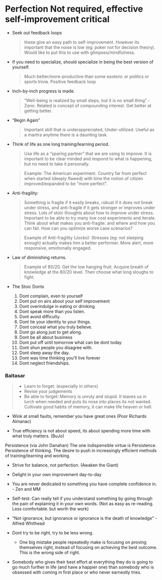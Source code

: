 # Perfection Not required, effective self-improvement critical 

- Seek out feedback loops

  > these give an easy path to self-improvement. However its important
    that the noise is low (eg: poker not for decision theory). Would
    like to put this to use with glimpses/mindfulness.

- If you need to specialize, should specialize in being the best version of yourself.

  > Much better/more-productive than some esoteric or politics or
    sports trivia.  Positive feedback loop

- Inch-by-inch progress is made. 

  > “Well-being is realized by small steps, but it is no small thing” - Zeno.
  > Related is concept of compounding interest. Get better at getting better.

- “Begin Again”

  > Important skill that is underappreciated, Under-utilized. Useful
    as a mantra anytime there is a daunting task.

- Think of life as one long training/learning period.

  > Use life as a “sparing partner” that we are using to improve. It
    is important to be clear minded and respond to what is happening,
    but no need to take it personally.

  > Example: The American experiment. Country far from perfect when
    started (deeply flawed) with time the notion of citizen
    improved/expanded to be "more perfect".

- Anti-fragility:

  > Something is fragile if it easily breaks, robust if it does not
  break under stress, and anti-fragile if it gets stronger or improves
  under stress.  Lots of stoic thoughts about how to improve under
  stress.  Important to be able to try many low cost experiments and
  iterate.  Think about what makes you anti-fragile. and where and how
  you can fail.  How can you optimize worse case scenarios?

  > Example of Anti-fragility (Jocko): Stresses (eg: not sleeping
    enough) actually makes him a better performer. More alert, more
    responsive, emotionally engaged.

- Law of diminishing returns.

   > Example of 80/20.  Get the low hanging fruit.  Acquire breath of
   knowledge at the 80/20 level.  Then choose what long sloughs to
   fight.


- The Stoic Donts

  1.  Dont complain, even to yourself
  2. Dont put on airs about your self improvement
  3. Dont overindulge in eating or drinking
  4. Dont speak more than you listen.
  5. Dont avoid difficulty.
  6. Dont tie your identity to your things.
  7. Dont conceal what you truly believe.
  8. Dont go along just to get along.
  9. Dont be all about business
  10. Dont put off until tomorrow what can be dont today
  11. Dont shun people you disagree with.
  12. Dont sleep away the day.
  13. Dont was time thinking you'll live forever
  14. Dont neglect friendships.

### Baltasar
   > - Learn to forget: (especially in others) 
   > - Revise your judgements 
   > - Be able to forget: Memory is unruly and stupid. It leaves us in lurch when needed and puts its nose into places its not wanted. Cultivate good habits of memory, it can make life heaven or hell.

- Wink at small faults, remember you have great ones (Poor Richards Almanac)

- True efficiency is not about speed, its about spending more time with what truly matters. (BuJo)

Persistence (via John Danahan)
  The one indispensible virtue is Persistence. Persistence of thinking.
  The desire to push in increasingly efficient methods of training/learning and working.

- Strive for balance, not perfection. (Awaken the Giant)

- Delight in your own improvement day-to-day

- You are never dedicated to something you have complete confidence in. - Zen and MM

- Self-test: Can really tell if you understand something by going through the pain of explaining it in your own words. (Not as easy as re-reading. Less comfortable. but worth the work)

- "Not ignorance, but ignorance or ignorance is the death of knowledge" - Alfred Whithead

- Dont try to be right, try to be less wrong.
  - One big mistake people repeatedly make is focusing on proving themselves right, instead of focusing on achieving the best outcome. This is the wrong side of right.

- Somebody who gives their best effort at everything they do is going to go much further in life (and have a happier one) than somebody who is obsessed with coming in first place or who never earnestly tries. 
